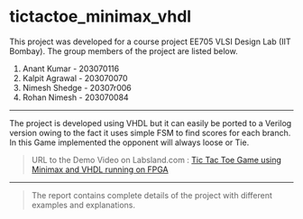 # tictactoe_minimax_vhdl
This project was developed for a course project EE705 VLSI Design Lab (IIT Bombay). The group members of the project are listed below.

1. Anant Kumar - 203070116
2. Kalpit Agrawal - 203070070
3. Nimesh Shedge - 20307r006
4. Rohan Nimesh - 203070084
***
The project is developed using VHDL but it can easily be ported to a Verilog version owing to the fact it uses simple FSM to find scores for each branch.
In this Game implemented the opponent will always loose or Tie.
> URL to the Demo Video on Labsland.com : [Tic Tac Toe Game using Minimax and VHDL running on FPGA](https://youtu.be/mQHkXgqxYBA)
---
> The report contains complete details of the project with different examples and explanations.
